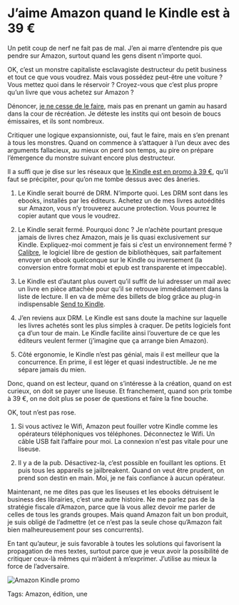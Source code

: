 # J’aime Amazon quand le Kindle est à 39 €

Un petit coup de nerf ne fait pas de mal. J’en ai marre d’entendre pis que pendre sur Amazon, surtout quand les gens disent n’importe quoi.<span id="more-39963"></span>

OK, c’est un monstre capitaliste esclavagiste destructeur du petit business et tout ce que vous voudrez. Mais vous possédez peut-être une voiture ? Vous mettez quoi dans le réservoir ? Croyez-vous que c’est plus propre qu’un livre que vous achetez sur Amazon ?

Dénoncer, [je ne cesse de le faire](http://blog.tcrouzet.com/2014/09/16/la-fin-de-lartisanat-numerique/), mais pas en prenant un gamin au hasard dans la cour de récréation. Je déteste les instits qui ont besoin de boucs émissaires, et ils sont nombreux.

Critiquer une logique expansionniste, oui, faut le faire, mais en s’en prenant à tous les monstres. Quand on commence à s’attaquer à l’un deux avec des arguments fallacieux, au mieux on perd son temps, au pire on prépare l’émergence du monstre suivant encore plus destructeur.

Il a suffi que je dise sur les réseaux que [le Kindle est en promo à 39 €](http://www.amazon.fr/gp/product/B00KDRUCJY/ref=gw_eink_Luckday_DB_186865847?ie=UTF8&nav_sdd=aps&pf_rd_m=A1X6FK5RDHNB96&pf_rd_s=gateway-takeover&pf_rd_r=0T5S0M1K6ETGTSZ0495R&pf_rd_t=101&pf_rd_p=591572267&pf_rd_i=405320), qu’il faut se précipiter, pour qu’on me tombe dessus avec des âneries.

1. Le Kindle serait bourré de DRM. N’importe quoi. Les DRM sont dans les ebooks, installés par les éditeurs. Achetez un de mes livres autoédités sur Amazon, vous n’y trouverez aucune protection. Vous pourrez le copier autant que vous le voudrez.

2. Le Kindle serait fermé. Pourquoi donc ? Je n’achète pourtant presque jamais de livres chez Amazon, mais je lis quasi exclusivement sur Kindle. Expliquez-moi comment je fais si c’est un environnement fermé ? [Calibre](http://calibre-ebook.com/), le logiciel libre de gestion de bibliothèques, sait parfaitement envoyer un ebook quelconque sur le Kindle ou inversement (la conversion entre format mobi et epub est transparente et impeccable).

3. Le Kindle est d’autant plus ouvert qu’il suffit de lui adresser un mail avec un livre en pièce attachée pour qu’il se retrouve immédiatement dans la liste de lecture. Il en va de même des billets de blog grâce au plug-in indispensable [Send to Kindle](http://www.amazon.com/gp/sendtokindle).

4. J’en reviens aux DRM. Le Kindle est sans doute la machine sur laquelle les livres achetés sont les plus simples à craquer. De petits logiciels font ça d’un tour de main. Le Kindle facilite ainsi l’ouverture de ce que les éditeurs veulent fermer (j’imagine que ça arrange bien Amazon).

5. Côté ergonomie, le Kindle n’est pas génial, mais il est meilleur que la concurrence. En prime, il est léger et quasi indestructible. Je ne me sépare jamais du mien.

Donc, quand on est lecteur, quand on s’intéresse à la création, quand on est curieux, on doit se payer une liseuse. Et franchement, quand son prix tombe à 39 €, on ne doit plus se poser de questions et faire la fine bouche.

OK, tout n’est pas rose.

1. Si vous activez le Wifi, Amazon peut fouiller votre Kindle comme les opérateurs téléphoniques vos téléphones. Déconnectez le Wifi. Un câble USB fait l’affaire pour moi. La connexion n'est pas vitale pour une liseuse.

2. Il y a de la pub. Désactivez-la, c’est possible en fouillant les options. Et puis tous les appareils se jailbreakent. Quand on veut être prudent, on prend son destin en main. Moi, je ne fais confiance à aucun opérateur.

Maintenant, ne me dites pas que les liseuses et les ebooks détruisent le business des librairies, c’est une autre histoire. Ne me parlez pas de la stratégie fiscale d’Amazon, parce que là vous allez devoir me parler de celles de tous les grands groupes. Mais quand Amazon fait un bon produit, je suis obligé de l’admettre (et ce n’est pas la seule chose qu’Amazon fait bien malheureusement pour ses concurrents).

En tant qu’auteur, je suis favorable à toutes les solutions qui favorisent la propagation de mes textes, surtout parce que je veux avoir la possibilité de critiquer ceux-là mêmes qui m’aident à m’exprimer. J’utilise au mieux la force de l’adversaire.

![Amazon Kindle promo](http://blog.tcrouzet.comhttps://tcrouzet.com/images_tc/2015/03/amazon-600x404.jpg)



Tags: Amazon, édition, une
